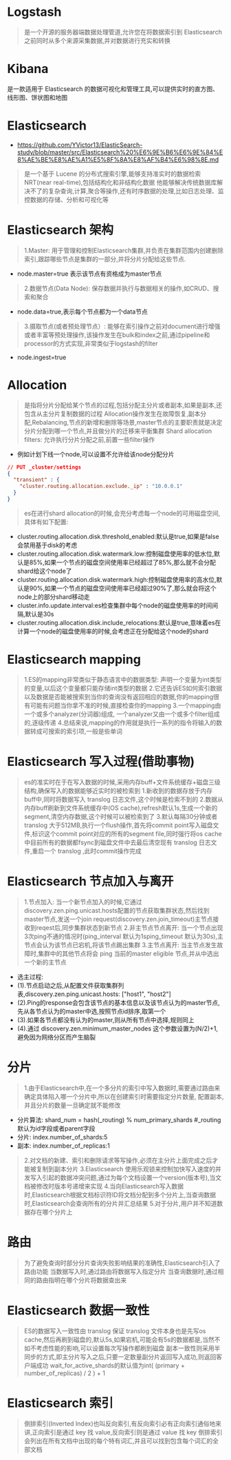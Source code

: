 # Logstash 
> 是一个开源的服务器端数据处理管道,允许您在将数据索引到 Elasticsearch 之前同时从多个来源采集数据,并对数据进行充实和转换

# Kibana
是一款适用于 Elasticsearch 的数据可视化和管理工具,可以提供实时的直方图、线形图、饼状图和地图

# Elasticsearch
- https://github.com/YVictor13/ElasticSearch-study/blob/master/src/Elasticsearch%20%E6%9E%B6%E6%9E%84%E8%AE%BE%E8%AE%A1%E5%8F%8A%E8%AF%B4%E6%98%8E.md
> 是一个基于 Lucene 的分布式搜索引擎,能够支持准实时的数据检索NRT(near real-time),包括结构化和非结构化数据
> 他能够解决传统数据库解决不了的复杂查询,计算,聚合等操作,还有时序数据的处理,比如日志处理、监控数据的存储、分析和可视化等

# Elasticsearch 架构
> 1.Master: 用于管理和控制Elasticsearch集群,并负责在集群范围内创建删除索引,跟踪哪些节点是集群的一部分,并将分片分配给这些节点.
- node.master=true 表示该节点有资格成为master节点
> 2.数据节点(Data Node): 保存数据并执行与数据相关的操作,如CRUD、搜索和聚合
- node.data=true,表示每个节点都为一个data节点
> 3.摄取节点(或者预处理节点）: 能够在索引操作之前对document进行增强或者丰富等预处理操作,该操作发生在bulk和index之前,通过pipeline和processor的方式实现,非常类似于logstash的filter
- node.ingest=true

# Allocation
> 是指将分片分配给某个节点的过程,包括分配主分片或者副本,如果是副本,还包含从主分片复制数据的过程
> Allocation操作发生在故障恢复,副本分配,Rebalancing,节点的新增和删除等场景,master节点的主要职责就是决定分片分配到哪一个节点,并且做分片的迁移来平衡集群
> Shard allocation filters: 允许执行分片分配之前,前置一些filter操作
- 例如计划下线一个node,可以设置不允许给该node分配分片
```json
// PUT _cluster/settings
{
  "transient" : {
    "cluster.routing.allocation.exclude._ip" : "10.0.0.1"
  }
}
```
> es在进行shard allocation的时候,会充分考虑每一个node的可用磁盘空间,具体有如下配置:
- cluster.routing.allocation.disk.threshold_enabled:默认是true,如果是false会禁用基于disk的考虑
- cluster.routing.allocation.disk.watermark.low:控制磁盘使用率的低水位,默认是85%,如果一个节点的磁盘空间使用率已经超过了85%,那么就不会分配shard给这个node了
- cluster.routing.allocation.disk.watermark.high:控制磁盘使用率的高水位,默认是90%,如果一个节点的磁盘空间使用率已经超过90%了,那么就会将这个node上的部分shard移动走
- cluster.info.update.interval:es检查集群中每个node的磁盘使用率的时间间隔,默认是30s
- cluster.routing.allocation.disk.include_relocations:默认是true,意味着es在计算一个node的磁盘使用率的时候,会考虑正在分配给这个node的shard

# Elasticsearch mapping
> 1.ES的mapping非常类似于静态语言中的数据类型: 声明一个变量为int类型的变量,以后这个变量都只能存储int类型的数据
> 2.它还告诉ES如何索引数据以及数据是否能被搜索到当你的查询没有返回相应的数据,你的mapping很有可能有问题当你拿不准的时候,直接检查你的mapping
> 3.一个mapping由一个或多个analyzer(分词器)组成, 一个analyzer又由一个或多个filter组成的,逐级传递
> 4.总结来说,mapping的作用就是执行一系列的指令将输入的数据转成可搜索的索引项,一般是些单词

# Elasticsearch 写入过程(借助事物)
> es的准实时在于在写入数据的时候,采用内存buff+文件系统缓存+磁盘三级结构,确保写入的数据能够近实时的被检索到
> 1.新收到的数据存放于内存buff中,同时将数据写入 translog 日志文件,这个时候是检索不到的
> 2.数据从内存buff刷新到文件系统缓存中(OS cache),refresh默认1s,生成一个新的segment,清空内存数据,这个时候可以被检索到了
> 3.默认每隔30分钟或者 translog 大于512MB,执行一个flush操作,首先将commit point写入磁盘文件,标识这个commit point对应的所有的segment file,同时强行将os cache中目前所有的数据都fsync到磁盘文件中去最后清空现有 translog 日志文件,重启一个 translog ,此时commit操作完成

# Elasticsearch 节点加入与离开
> 1.节点加入: 当一个新节点加入的时候,它通过discovery.zen.ping.unicast.hosts配置的节点获取集群状态,然后找到master节点,发送一个join request(discovery.zen.join_timeout)主节点接收到reqest后,同步集群状态到新节点
> 2.非主节点节点离开: 当一个节点出现3次ping不通的情况时(ping_interval 默认为1sping_timeout 默认为30s),主节点会认为该节点已宕机,将该节点踢出集群
> 3.主节点离开: 当主节点发生故障时,集群中的其他节点将会 ping 当前的master eligible 节点,并从中选出一个新的主节点
- 选主过程: 
- (1).节点启动之后,从配置文件获取集群列表,discovery.zen.ping.unicast.hosts: ["host1", "host2"]
- (2).Ping的response会包含该节点的基本信息以及该节点认为的master节点,先从各节点认为的master中选,按照节点id排序,取第一个
- (3).如果各节点都没有认为的master,则从所有节点中选择,规则同上
- (4).通过 discovery.zen.minimum_master_nodes 这个参数设置为(N/2)+1,避免因为网络分区而产生脑裂

# 分片
> 1.由于Elasticsearch中,在一个多分片的索引中写入数据时,需要通过路由来确定具体陷入哪一个分片中,所以在创建索引时需要指定分片数量,
配置副本,并且分片的数量一旦确定就不能修改
- 分片算法: shard_num = hash(_routing) % num_primary_shards  #_routing默认为id字段或者parent字段
- 分片: index.number_of_shards:5
- 副本: index.number_of_replicas:1
> 2.对文档的新建、索引和删除请求等写操作,必须在主分片上面完成之后才能被复制到副本分片
> 3.Elasticsearch 使用乐观锁来控制加快写入速度的并发写入引起的数据冲突问题,通过为每个文档设置一个version(版本号),当文档被修改时版本号递增来实现
> 4.当向Elasticsearch写入数据时,Elasticsearch根据文档标识符ID将文档分配到多个分片上,当查询数据时,Elasticsearch会查询所有的分片并汇总结果
> 5.对于分片,用户并不知道数据存在哪个分片上

# 路由
> 为了避免查询时部分分片查询失败影响结果的准确性,Elasticsearch引入了路由功能
> 当数据写入时,通过路由将数据写入指定分片
> 当查询数据时,通过相同的路由指明在哪个分片将数据查出来

# Elasticsearch 数据一致性
> ES的数据写入一致性由 translog 保证
>  translog 文件本身也是先写os cache,然后再刷到磁盘的,默认5s,如果宕机,可能会有5s的数据都是,当然不如不考虑性能的影响,可以设置每次写操作都刷到磁盘
> 副本一致性则采用半同步的方式,即主分片写入之后,只要一定数量副分片返回写入成功,则返回客户端成功
> wait_for_active_shards的默认值为int( (primary + number_of_replicas) / 2 ) + 1

# Elasticsearch 索引
> 倒排索引(Inverted Index)也叫反向索引,有反向索引必有正向索引通俗地来讲,正向索引是通过 key 找 value,反向索引则是通过 value 找 key
> 倒排索引会列出在所有文档中出现的每个特有词汇,并且可以找到包含每个词汇的全部文档
